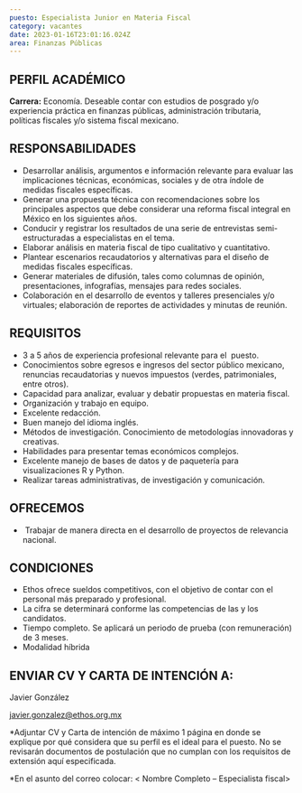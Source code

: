```yaml
---
puesto: Especialista Junior en Materia Fiscal
category: vacantes
date: 2023-01-16T23:01:16.024Z
area: Finanzas Públicas
---
```

## PERFIL ACADÉMICO

**Carrera:** Economía. Deseable contar con estudios de posgrado y/o experiencia práctica en finanzas públicas, administración tributaria, políticas fiscales y/o sistema fiscal mexicano.

## [](https://www.ethos.org.mx/ethos/bolsa_trabajo/comunicacion#responsabilidades)RESPONSABILIDADES

* Desarrollar análisis, argumentos e información relevante para evaluar las implicaciones técnicas, económicas, sociales y de otra índole de medidas fiscales específicas.
* Generar una propuesta técnica con recomendaciones sobre los principales aspectos que debe considerar una reforma fiscal integral en México en los siguientes años.
* Conducir y registrar los resultados de una serie de entrevistas semi-estructuradas a especialistas en el tema. 
* Elaborar análisis en materia fiscal de tipo cualitativo y cuantitativo. 
* Plantear escenarios recaudatorios y alternativas para el diseño de medidas fiscales específicas.
* Generar materiales de difusión, tales como columnas de opinión, presentaciones, infografías, mensajes para redes sociales.
* Colaboración en el desarrollo de eventos y talleres presenciales y/o virtuales; elaboración de reportes de actividades y minutas de reunión.

## [](https://www.ethos.org.mx/ethos/bolsa_trabajo/comunicacion#requisitos)REQUISITOS

* 3 a 5 años de experiencia profesional relevante para el  puesto.
* Conocimientos sobre egresos e ingresos del sector público mexicano, renuncias recaudatorias y nuevos impuestos (verdes, patrimoniales, entre otros).
* Capacidad para analizar, evaluar y debatir propuestas en materia fiscal.
* Organización y trabajo en equipo.
* Excelente redacción.
* Buen manejo del idioma inglés.
* Métodos de investigación. Conocimiento de metodologías innovadoras y creativas.
* Habilidades para presentar temas económicos complejos.
* Excelente manejo de bases de datos y de paquetería para visualizaciones R y Python.
* Realizar tareas administrativas, de investigación y comunicación.

## [](https://www.ethos.org.mx/ethos/bolsa_trabajo/comunicacion#ofrecemos)OFRECEMOS

*  Trabajar de manera directa en el desarrollo de proyectos de relevancia nacional.

## [](https://www.ethos.org.mx/ethos/bolsa_trabajo/comunicacion#condiciones)CONDICIONES

* Ethos ofrece sueldos competitivos, con el objetivo de contar con el personal más preparado y profesional.
* La cifra se determinará conforme las competencias de las y los candidatos.
* Tiempo completo. Se aplicará un periodo de prueba (con remuneración) de 3 meses.  
* M﻿odalidad híbrida

## [](https://www.ethos.org.mx/ethos/bolsa_trabajo/comunicacion#enviar-cv-a)ENVIAR CV Y CARTA DE INTENCIÓN A:

Javier González

j﻿avier.gonzalez@ethos.org.mx

\*Adjuntar CV y Carta de intención de máximo 1 página en donde se explique por qué considera que su perfil es el ideal para el puesto. No se revisarán documentos de postulación que no cumplan con los requisitos de extensión aquí especificada.

\*﻿En el asunto del correo colocar:  < Nombre Completo – Especialista fiscal>